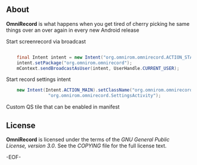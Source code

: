 About
-----

**OmniRecord** is what happens when you get tired of cherry picking
he same things over an over again in every new Android release

Start screenrecord via broadcast
```java

    final Intent intent = new Intent("org.omnirom.omnirecord.ACTION_START");
    intent.setPackage("org.omnirom.omnirecord");
    mContext.sendBroadcastAsUser(intent, UserHandle.CURRENT_USER);
```
    

Start record settings intent
```java
    new Intent(Intent.ACTION_MAIN).setClassName("org.omnirom.omnirecord",
                "org.omnirom.omnirecord.SettingsActivity");
```

Custom QS tile that can be enabled in manifest

License
-------

**OmniRecord** is licensed under the terms of the *GNU General Public License,
version 3.0*. See the *COPYING* file for the full license text.


-EOF-
